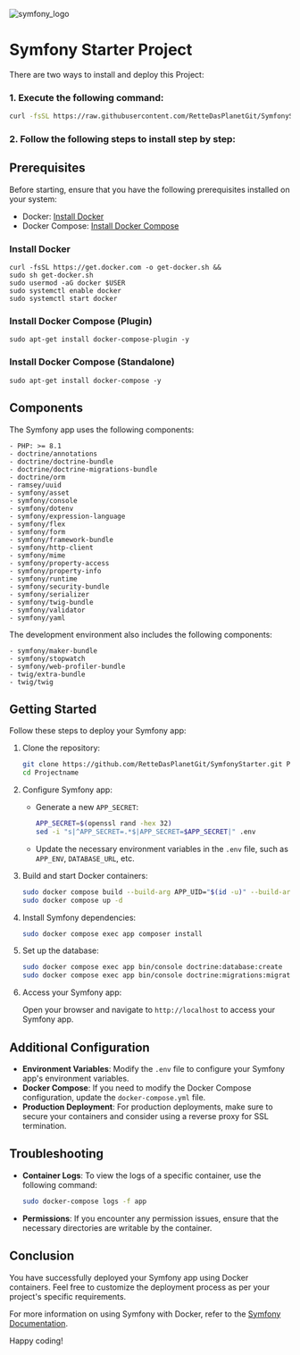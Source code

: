 ![symfony_logo](https://symfony.com/logos/symfony_black_02.png)

# Symfony Starter Project

There are two ways to install and deploy this Project:

### 1. Execute the following command:
```bash
curl -fsSL https://raw.githubusercontent.com/RetteDasPlanetGit/SymfonyStarter/main/scripts/install.sh | bash 
```
### 2. Follow the following steps to install step by step:

## Prerequisites

Before starting, ensure that you have the following prerequisites installed on your system:

- Docker: [Install Docker](https://docs.docker.com/get-docker/)
- Docker Compose: [Install Docker Compose](https://docs.docker.com/compose/install/)

### Install Docker
```shell
curl -fsSL https://get.docker.com -o get-docker.sh &&
sudo sh get-docker.sh
sudo usermod -aG docker $USER
sudo systemctl enable docker
sudo systemctl start docker
```

### Install Docker Compose (Plugin)
```shell
sudo apt-get install docker-compose-plugin -y
```

### Install Docker Compose (Standalone)
```shell
sudo apt-get install docker-compose -y
```

## Components

The Symfony app uses the following components:

```text
- PHP: >= 8.1
- doctrine/annotations
- doctrine/doctrine-bundle
- doctrine/doctrine-migrations-bundle
- doctrine/orm
- ramsey/uuid
- symfony/asset
- symfony/console
- symfony/dotenv
- symfony/expression-language
- symfony/flex
- symfony/form
- symfony/framework-bundle
- symfony/http-client
- symfony/mime
- symfony/property-access
- symfony/property-info
- symfony/runtime
- symfony/security-bundle
- symfony/serializer
- symfony/twig-bundle
- symfony/validator
- symfony/yaml
```
The development environment also includes the following components:
```text
- symfony/maker-bundle
- symfony/stopwatch
- symfony/web-profiler-bundle
- twig/extra-bundle
- twig/twig
```

## Getting Started

Follow these steps to deploy your Symfony app:

1. Clone the repository:

    ```bash
    git clone https://github.com/RetteDasPlanetGit/SymfonyStarter.git Projectname
    cd Projectname
    ```

2. Configure Symfony app:

   - Generate a new `APP_SECRET`:

       ```bash
       APP_SECRET=$(openssl rand -hex 32)
       sed -i "s|^APP_SECRET=.*$|APP_SECRET=$APP_SECRET|" .env
       ```

    - Update the necessary environment variables in the `.env` file, such as `APP_ENV`, `DATABASE_URL`, etc.

3. Build and start Docker containers:

    ```bash
    sudo docker compose build --build-arg APP_UID="$(id -u)" --build-arg APP_GID="$(id -g)" &&
    sudo docker compose up -d 
    ```

4. Install Symfony dependencies:

    ```bash
    sudo docker compose exec app composer install
    ```

5. Set up the database:

    ```bash
    sudo docker compose exec app bin/console doctrine:database:create
    sudo docker compose exec app bin/console doctrine:migrations:migrate
    ```

6. Access your Symfony app:

   Open your browser and navigate to `http://localhost` to access your Symfony app.

## Additional Configuration

- **Environment Variables**: Modify the `.env` file to configure your Symfony app's environment variables.
- **Docker Compose**: If you need to modify the Docker Compose configuration, update the `docker-compose.yml` file.
- **Production Deployment**: For production deployments, make sure to secure your containers and consider using a reverse proxy for SSL termination.

## Troubleshooting

- **Container Logs**: To view the logs of a specific container, use the following command:

    ```bash
    sudo docker-compose logs -f app
    ```

- **Permissions**: If you encounter any permission issues, ensure that the necessary directories are writable by the container.

## Conclusion

You have successfully deployed your Symfony app using Docker containers. Feel free to customize the deployment process as per your project's specific requirements.

For more information on using Symfony with Docker, refer to the [Symfony Documentation](https://symfony.com/doc/current/setup/docker.html).

Happy coding!
